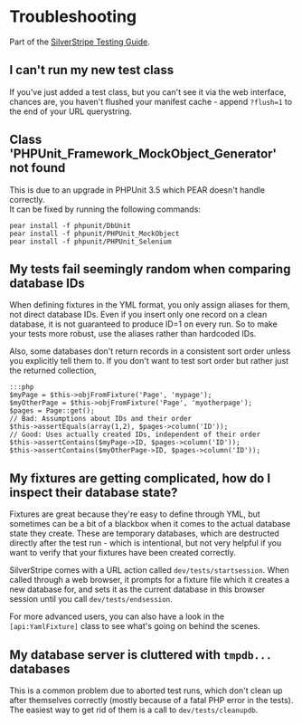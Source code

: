 # Troubleshooting

Part of the [SilverStripe Testing Guide](/topics/testing).

## I can't run my new test class

If you've just added a test class, but you can't see it via the web interface, chances are, you haven't flushed your
manifest cache - append `?flush=1` to the end of your URL querystring.

## Class 'PHPUnit_Framework_MockObject_Generator' not found

This is due to an upgrade in PHPUnit 3.5 which PEAR doesn't handle correctly.<br>
It can be fixed by running the following commands:

	pear install -f phpunit/DbUnit
	pear install -f phpunit/PHPUnit_MockObject
	pear install -f phpunit/PHPUnit_Selenium

## My tests fail seemingly random when comparing database IDs

When defining fixtures in the YML format, you only assign aliases
for them, not direct database IDs. Even if you insert only one record
on a clean database, it is not guaranteed to produce ID=1 on every run.
So to make your tests more robust, use the aliases rather than hardcoded IDs.

Also, some databases don't return records in a consistent sort order
unless you explicitly tell them to. If you don't want to test sort order
but rather just the returned collection, 

	:::php
	$myPage = $this->objFromFixture('Page', 'mypage');
	$myOtherPage = $this->objFromFixture('Page', 'myotherpage');
	$pages = Page::get();
	// Bad: Assumptions about IDs and their order
	$this->assertEquals(array(1,2), $pages->column('ID'));
	// Good: Uses actually created IDs, independent of their order
	$this->assertContains($myPage->ID, $pages->column('ID'));
	$this->assertContains($myOtherPage->ID, $pages->column('ID'));

## My fixtures are getting complicated, how do I inspect their database state?

Fixtures are great because they're easy to define through YML,
but sometimes can be a bit of a blackbox when it comes to the actual
database state they create. These are temporary databases, which are 
destructed directly after the test run - which is intentional,
but not very helpful if you want to verify that your fixtures have been created correctly.

SilverStripe comes with a URL action called `dev/tests/startsession`.
When called through a web browser, it prompts for a fixture file
which it creates a new database for, and sets it as the current database
in this browser session until you call `dev/tests/endsession`.

For more advanced users, you can also have a look in the `[api:YamlFixture]`
class to see what's going on behind the scenes.

## My database server is cluttered with `tmpdb...` databases

This is a common problem due to aborted test runs,
which don't clean up after themselves correctly
(mostly because of a fatal PHP error in the tests).
The easiest way to get rid of them is a call to `dev/tests/cleanupdb`.
